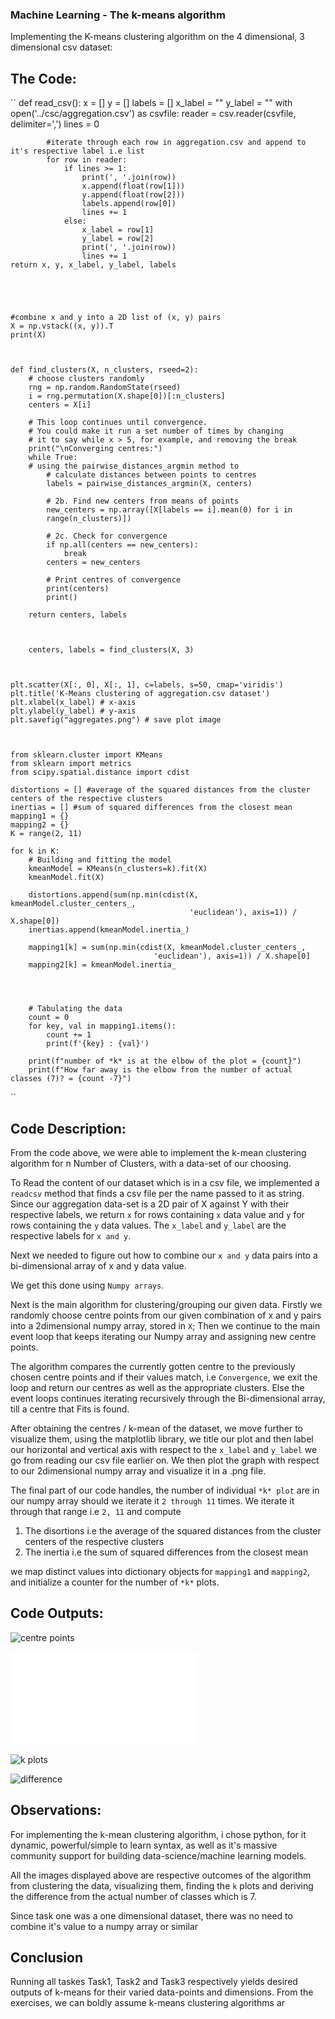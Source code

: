 ### Machine Learning - The k-means algorithm


Implementing the K-means clustering algorithm on the 4 dimensional, 3 dimensional csv dataset:


## The Code:

``
    def read_csv():
        x = []
        y = []
        labels = []
        x_label = ""
        y_label = ""
        with open('../csc/aggregation.csv') as csvfile:
            reader = csv.reader(csvfile, delimiter=',')
            lines = 0

            #iterate through each row in aggregation.csv and append to it's respective label i.e list
            for row in reader:
                if lines >= 1:
                    print(', '.join(row))
                    x.append(float(row[1]))
                    y.append(float(row[2]))
                    labels.append(row[0])
                    lines += 1
                else:
                    x_label = row[1]
                    y_label = row[2]
                    print(', '.join(row))
                    lines += 1
    return x, y, x_label, y_label, labels





    #combine x and y into a 2D list of (x, y) pairs
    X = np.vstack((x, y)).T
    print(X)



    def find_clusters(X, n_clusters, rseed=2):
        # choose clusters randomly
        rng = np.random.RandomState(rseed)
        i = rng.permutation(X.shape[0])[:n_clusters]
        centers = X[i]

        # This loop continues until convergence.
        # You could make it run a set number of times by changing
        # it to say while x > 5, for example, and removing the break
        print("\nConverging centres:")
        while True:
        # using the pairwise_distances_argmin method to
            # calculate distances between points to centres
            labels = pairwise_distances_argmin(X, centers)

            # 2b. Find new centers from means of points
            new_centers = np.array([X[labels == i].mean(0) for i in
            range(n_clusters)])

            # 2c. Check for convergence
            if np.all(centers == new_centers):
                break
            centers = new_centers

            # Print centres of convergence
            print(centers)
            print()

        return centers, labels



        centers, labels = find_clusters(X, 3)



    plt.scatter(X[:, 0], X[:, 1], c=labels, s=50, cmap='viridis')
    plt.title('K-Means clustering of aggregation.csv dataset')
    plt.xlabel(x_label) # x-axis
    plt.ylabel(y_label) # y-axis
    plt.savefig("aggregates.png") # save plot image



    from sklearn.cluster import KMeans
    from sklearn import metrics
    from scipy.spatial.distance import cdist

    distortions = [] #average of the squared distances from the cluster centers of the respective clusters
    inertias = [] #sum of squared differences from the closest mean
    mapping1 = {}
    mapping2 = {}
    K = range(2, 11)

    for k in K:
        # Building and fitting the model
        kmeanModel = KMeans(n_clusters=k).fit(X)
        kmeanModel.fit(X)
    
        distortions.append(sum(np.min(cdist(X, kmeanModel.cluster_centers_,
                                            'euclidean'), axis=1)) / X.shape[0])
        inertias.append(kmeanModel.inertia_)
    
        mapping1[k] = sum(np.min(cdist(X, kmeanModel.cluster_centers_,
                                    'euclidean'), axis=1)) / X.shape[0]
        mapping2[k] = kmeanModel.inertia_




        # Tabulating the data
        count = 0
        for key, val in mapping1.items():
            count += 1
            print(f'{key} : {val}')

        print(f"number of *k* is at the elbow of the plot = {count}")
        print(f"How far away is the elbow from the number of actual classes (7)? = {count -7}")
``

## Code Description:

From the code above, we were able to implement the k-mean clustering algorithm for n Number of Clusters, with a data-set of our choosing.

To Read the content of our dataset which is in a csv file, we implemented a `readcsv` method that finds a csv file per the name passed to it as string.
Since our aggregation data-set is a 2D pair of X against Y with their respective labels, we return `x` for rows containing `x` data value and `y` for rows containing the `y` data values. 
The `x_label` and `y_label` are the respective labels for `x and y`.

Next we needed to figure out how to combine our `x and y` data pairs into a bi-dimensional array of x and y data value. 

We get this done using `Numpy arrays`.

Next is the main algorithm for clustering/grouping our given data.
Firstly we randomly choose centre points from our given combination of x and y pairs into a 2dimensional numpy array, stored in `X`;
Then we continue to the main event loop that keeps iterating our Numpy array and assigning new centre points.

The algorithm compares the currently gotten centre to the previously chosen centre points and if their values match, i.e `Convergence`, we exit the loop and return our centres as well as the appropriate clusters. 
Else the event loops continues iterating recursively through the Bi-dimensional array, till a centre that Fits is found.


After obtaining the centres / k-mean of the dataset, we move further to visualize them, using the matplotlib library, 
we title our plot and then label our horizontal and vertical axis with respect to the `x_label` and `y_label` we go from reading our csv file earlier on. We then plot the graph with respect to our 2dimensional numpy array and visualize it in a .png file.

The final part of our code  handles, the number of individual `*k* plot` are in our numpy array should we iterate it `2 through 11` times. We iterate it through that range i.e `2, 11` and compute 
1. The disortions i.e the average of the squared distances from the cluster centers of the respective clusters
2. The inertia i.e the sum of squared differences from the closest mean

we map distinct values into dictionary objects for `mapping1` and `mapping2`, and initialize a counter for the number of `*k*`
plots.


## Code Outputs:

![centre points](centres.png)

![Visualizing](Tasks/aggregation.py)

![k plots](elbows.png)

![difference](dialog.png)


## Observations:
For implementing the k-mean clustering algorithm, i chose python, for it dynamic, powerful/simple to learn syntax, as well as it's massive community support for building data-science/machine learning models.

All the images displayed above are respective outcomes of the algorithm from clustering the data, visualizing them, finding the `k` plots and deriving the difference from the actual number of classes which is 7.

Since task one was a one dimensional dataset, there was no need to combine it's value to a numpy array or similar


## Conclusion 
Running all taskes Task1, Task2 and Task3 respectively yields desired outputs of k-means for their varied data-points and dimensions. 
From the exercises, we can boldly assume k-means clustering algorithms ar
